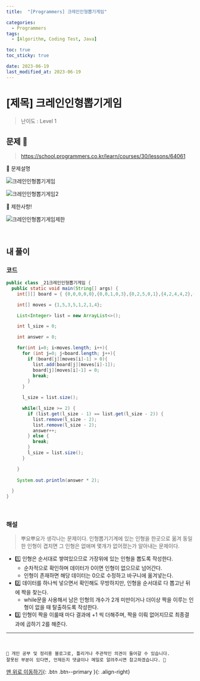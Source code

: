 ```yaml
---
title:  "[Programmers] 크레인인형뽑기게임" 

categories:
  - Programmers
tags:
  - [Algorithm, Coding Test, Java]

toc: true
toc_sticky: true

date: 2023-06-19
last_modified_at: 2023-06-19
---
```


# [제목] 크레인인형뽑기게임

> 난이도 : Level 1

## 문제 🎯

> <https://school.programmers.co.kr/learn/courses/30/lessons/64061>

📢 문제설명

![크레인인형뽑기게임](https://github.com/hwet-j/hwet-j.github.io/assets/81364742/475601c3-c528-4029-bcae-37f865c6cc32)

![크레인인형뽑기게임2](https://github.com/hwet-j/hwet-j.github.io/assets/81364742/a111d41b-57e8-486e-b6bd-1acb552f9e54)

📢 제한사항!

![크레인인형뽑기게임제한](https://github.com/hwet-j/hwet-j.github.io/assets/81364742/e21f09d7-8243-4580-9a47-185660730223)




<br>

## 내 풀이

### 코드

```java
public class _21크레인인형뽑기게임 {
  public static void main(String[] args) {
    int[][] board = { {0,0,0,0,0},{0,0,1,0,3},{0,2,5,0,1},{4,2,4,4,2},{3,5,1,3,1} };

    int[] moves = {1,5,3,5,1,2,1,4};

    List<Integer> list = new ArrayList<>();

    int l_size = 0;

    int answer = 0;

    for(int i=0; i<moves.length; i++){
      for (int j=0; j<board.length; j++){
        if (board[j][moves[i]-1] > 0){
          list.add(board[j][moves[i]-1]);
          board[j][moves[i]-1] = 0;
          break;
        }
      }

      l_size = list.size();

      while(l_size >= 2) {
        if (list.get(l_size - 1) == list.get(l_size - 2)) {
          list.remove(l_size - 2);
          list.remove(l_size - 2);
          answer++;
        } else {
          break;
        }
        l_size = list.size();
      }

    }
    
    System.out.println(answer * 2);

  }
}
```

<br>

### 해설

> 뿌요뿌요가 생각나는 문제이다. 인형뽑기기계에 있는 인형을 한곳으로 옮겨 동일한 인형이 겹치면 그 인형은 없애며 몇개가 없어졌는가 알아내는 문제이다.

- 1️⃣ 인형은 순서대로 쌓여있으므로 가장위에 있는 인형을 뽑도록 작성한다.
  - 순차적으로 확인하며 데이터가 0이면 인형이 없으므로 넘어간다.
  - 인형이 존재하면 해당 데이터는 0으로 수정하고 바구니에 옮겨넣는다.
- 2️⃣ 데이터를 하나씩 넣으면서 확인해도 무방하지만, 인형을 순서대로 다 뽑고난 뒤에 짝을 찾는다. 
  - while문을 사용해서 남은 인형의 개수가 2개 미만이거나 더이상 짝을 이루는 인형이 없을 때 탈출하도록 작성한다.
- 3️⃣ 인형이 짝을 이룰때 마다 결과에 +1 씩 더해주며, 짝을 이뤄 없어지므로 최종결과에 곱하기 2를 해준다.


***

<br> 

    📢 개인 공부 및 정리용 블로그로, 틀리거나 주관적인 의견이 들어갈 수 있습니다.
    잘못된 부분이 있다면, 언제든지 댓글이나 메일로 알려주시면 참고하겠습니다. 🔔

[맨 위로 이동하기](#){: .btn .btn--primary }{: .align-right}

